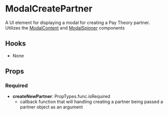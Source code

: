 # ModalCreatePartner

A UI element for displaying a modal for creating a Pay Theory partner. Utilizes the [ModalContent](https://github.com/pay-theory/pay-theory-ui/tree/master/src/common/ModalContent) and [ModalSpinner](https://github.com/pay-theory/pay-theory-ui/tree/master/src/common/ModalSpinner) components

## Hooks

* None

## Props

### Required

* **createNewPartner**: PropTypes.func.isRequired
  * callback function that will handling creating a partner being passed a partner object as an argument